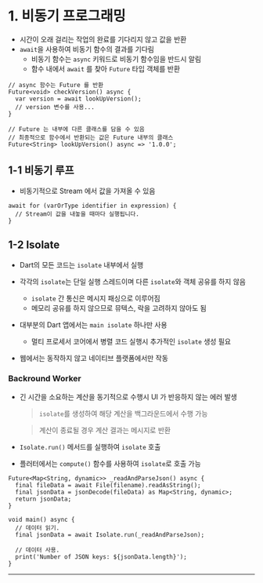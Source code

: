 # 1. 비동기 프로그래밍

- 시간이 오래 걸리는 작업의 완료를 기다리지 않고 값을 반환
- `await`을 사용하여 비동기 함수의 결과를 기다림
  - 비동기 함수는 `async` 키워드로 비동기 함수임을 반드시 알림
  - 함수 내에서 `await` 를 찾아 `Future` 타입 객체를 반환

```
// async 함수는 Future 를 반환
Future<void> checkVersion() async {
  var version = await lookUpVersion();
  // version 변수를 사용...
}

// Future 는 내부에 다른 클래스를 담을 수 있음
// 최종적으로 함수에서 반환되는 값은 Future 내부의 클래스
Future<String> lookUpVersion() async => '1.0.0';
```

## 1-1 비동기 루프

- 비동기적으로 Stream 에서 값을 가져올 수 있음

```
await for (varOrType identifier in expression) {
  // Stream이 값을 내놓을 때마다 실행됩니다.
}
```

## 1-2 Isolate

- Dart의 모든 코드는 `isolate` 내부에서 실행
- 각각의 `isolate`는 단일 실행 스레드이며 다른 `isolate`와 객체 공유를 하지 않음
  - `isolate` 간 통신은 메시지 패싱으로 이루어짐
  - 메모리 공유를 하지 않으므로 뮤텍스, 락을 고려하지 않아도 됨
- 대부분의 Dart 앱에서는 `main isolate` 하나만 사용

  - 멀티 프로세서 코어에서 병렬 코드 실행시 추가적인 `isolate` 생성 필요

- 웹에서는 동작하지 않고 네이티브 플랫폼에서만 작동

### Backround Worker

- 긴 시간을 소요하는 계산을 동기적으로 수행시 UI 가 반응하지 않는 에러 발생

  > `isolate`를 생성하여 해당 계산을 백그라운드에서 수행 가능

  > 계산이 종료될 경우 계산 결과는 메시지로 반환

- `Isolate.run()` 메서드를 실행하여 `isolate` 호출
- 플러터에서는 `compute()` 함수를 사용하여 `isolate`로 호출 가능

```
Future<Map<String, dynamic>> _readAndParseJson() async {
  final fileData = await File(filename).readAsString();
  final jsonData = jsonDecode(fileData) as Map<String, dynamic>;
  return jsonData;
}

void main() async {
  // 데이터 읽기.
  final jsonData = await Isolate.run(_readAndParseJson);

  // 데이터 사용.
  print('Number of JSON keys: ${jsonData.length}');
}
```

---
